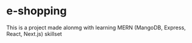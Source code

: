 # e-shopping


This is a project made alonmg with learning MERN (MangoDB, Express, React, Next.js) skillset
